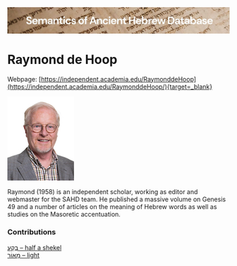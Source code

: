 <html><body><img id="banner" src="../../images/banners/banner.png" alt="banner" /></body></html>

# Raymond de Hoop


Webpage: [https://independent.academia.edu/RaymonddeHoop](https://independent.academia.edu/RaymonddeHoop/){target=_blank}

![raymond de hoop](../images/photos/raymond_de_hoop.jpg "Raymond de Hoop")

Raymond (1958) is an independent scholar, working as editor and webmaster for the SAHD team. He published a massive volume on Genesis 49 and a number of articles on the meaning of Hebrew words as well as studies on the Masoretic accentuation.


### Contributions
[בֶּקַע – half a shekel](../words/beqa3.md)<br>[מָאוֹר – light](../words/ma2or.md)<br>